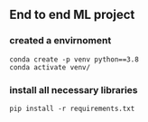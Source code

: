 ## End to end ML project

### created a envirnoment
```
conda create -p venv python==3.8
conda activate venv/
```
### install all necessary libraries
```
pip install -r requirements.txt
```


